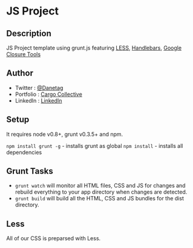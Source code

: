 # JS Project
## Description

JS Project template using grunt.js featuring [LESS](http://lesscss.org/), [Handlebars](http://handlebarsjs.com/), [Google Closure Tools](https://developers.google.com/closure/)

## Author

- Twitter   : [@Danetag](https://twitter.com/danetag)
- Portfolio : [Cargo Collective](http://cargocollective.com/danetag)
- LinkedIn  : [LinkedIn](fr.linkedin.com/in/danetag/en)

## Setup 

It requires node v0.8+, grunt v0.3.5+ and npm.

`npm install grunt -g` - installs grunt as global
`npm install` - installs all dependencies


## Grunt Tasks

- `grunt watch` will monitor all HTML files, CSS and JS for changes and rebuild everything to your app directory when changes are detected.
- `grunt build` will build all the HTML, CSS and JS bundles for the dist directory.


## Less

All of our CSS is preparsed with Less.
